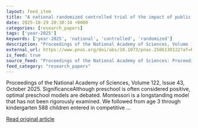 ```yaml
---
layout: feed_item
title: "A national randomized controlled trial of the impact of public Montessori preschool at the end of kindergarten"
date: 2025-10-29 20:30:34 +0000
categories: [research_papers]
tags: ['year-2025']
keywords: ['year-2025', 'national', 'controlled', 'randomized']
description: "Proceedings of the National Academy of Sciences, Volume 122, Issue 43, October 2025"
external_url: https://www.pnas.org/doi/abs/10.1073/pnas.2506130122?af=R
is_feed: true
source_feed: "Proceedings of the National Academy of Sciences: Proceedings of the National Academy of Sciences: Table of Contents"
feed_category: "research_papers"
---
```


Proceedings of the National Academy of Sciences, Volume 122, Issue 43, October 2025. SignificanceAlthough preschool is often considered positive, optimal preschool models are debated. Montessori is a longstanding model that has not been rigorously examined. We followed from age 3 through kindergarten 588 children entered in competitive ...

[Read original article](https://www.pnas.org/doi/abs/10.1073/pnas.2506130122?af=R)
